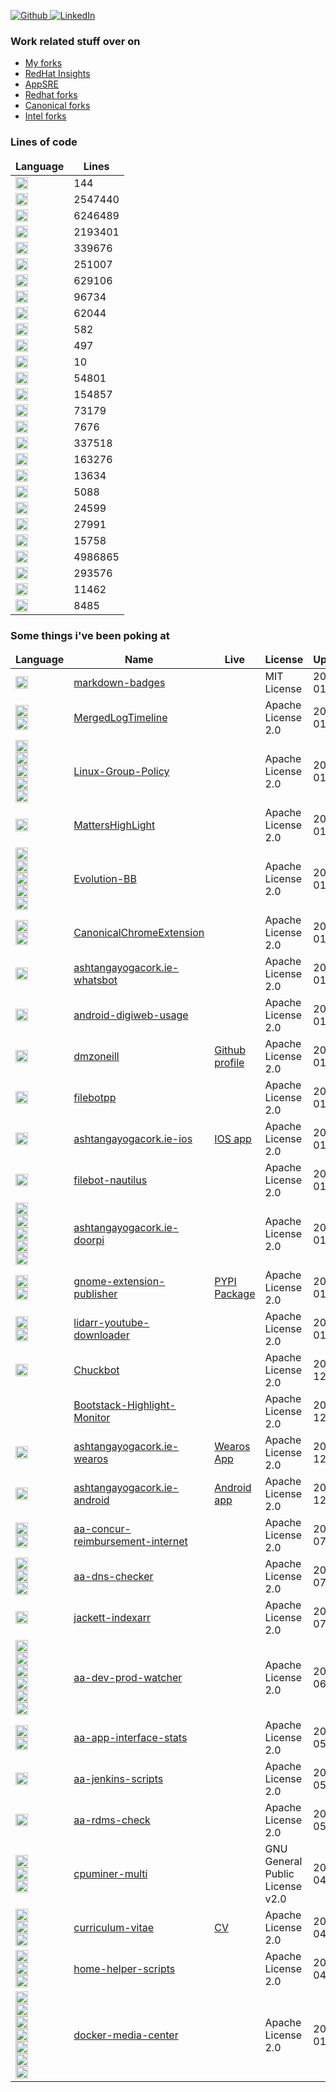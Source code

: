 <p>
<a href="https://github.com/dmzoneill" target="_blank">
    <img alt="Github" src="https://img.shields.io/badge/GitHub-%2312100E.svg?&style=for-the-badge&logo=Github&logoColor=white" />
</a> 
<a href="https://www.linkedin.com/in/dmzoneill/" target="_blank">
    <img alt="LinkedIn" src="https://img.shields.io/badge/linkedin-%230077B5.svg?&style=for-the-badge&logo=linkedin&logoColor=white" />
</a>

### Work related stuff over on

- <a href='https://github.com/dmzoneill-forks'>My forks</a>
- <a href='https://github.com/RedHatInsights'>RedHat Insights</a>
- <a href='https://github.com/app-sre'>AppSRE</a>
- <a href='https://github.com/Redhat-forks'>Redhat forks</a>
- <a href='https://github.com/Canonical-forks'>Canonical forks</a>
- <a href='https://github.com/Intel-forks'>Intel forks</a>


### Lines of code

<table>
  <thead align="center">
    <tr border: none;>
      <td><b>Language</b></td>
      <td><b>Lines</b></td>
    </tr>
  </thead>
  <tbody>
    <tr>
            <td><img style='vertical-align:middle' src='https://img.shields.io/badge/_-SCSS -11DDDD.svg?style=for-the-badge' title='SCSS'  height='20px'/></a></td>
            <td>144</td>
        </tr>
<tr>
            <td><img style='vertical-align:middle' src='https://img.shields.io/badge/html5-%23E34F26.svg?style=for-the-badge&logo=html5&logoColor=white' title='HTML'  height='20px'/></a></td>
            <td>2547440</td>
        </tr>
<tr>
            <td><img style='vertical-align:middle' src='https://img.shields.io/badge/php-%23777BB4.svg?style=for-the-badge&logo=php&logoColor=white' title='PHP'  height='20px'/></a></td>
            <td>6246489</td>
        </tr>
<tr>
            <td><img style='vertical-align:middle' src='https://img.shields.io/badge/c%23-%23239120.svg?style=for-the-badge&logo=c-sharp&logoColor=white' title='C#'  height='20px'/></a></td>
            <td>2193401</td>
        </tr>
<tr>
            <td><img style='vertical-align:middle' src='https://img.shields.io/badge/latex-%23008080.svg?style=for-the-badge&logo=latex&logoColor=white' title='TeX'  height='20px'/></a></td>
            <td>339676</td>
        </tr>
<tr>
            <td><img style='vertical-align:middle' src='https://img.shields.io/badge/perl-%2339457E.svg?style=for-the-badge&logo=perl&logoColor=white' title='Perl'  height='20px'/></a></td>
            <td>251007</td>
        </tr>
<tr>
            <td><img style='vertical-align:middle' src='https://img.shields.io/badge/_-JavaScript -11DDDD.svg?style=for-the-badge' title='JavaScript'  height='20px'/></a></td>
            <td>629106</td>
        </tr>
<tr>
            <td><img style='vertical-align:middle' src='https://img.shields.io/badge/css3-%231572B6.svg?style=for-the-badge&logo=css3&logoColor=white' title='CSS'  height='20px'/></a></td>
            <td>96734</td>
        </tr>
<tr>
            <td><img style='vertical-align:middle' src='https://img.shields.io/badge/shell_script-%23121011.svg?style=for-the-badge&logo=gnu-bash&logoColor=white' title='Shell'  height='20px'/></a></td>
            <td>62044</td>
        </tr>
<tr>
            <td><img style='vertical-align:middle' src='https://img.shields.io/badge/_-Raku-1144DD.svg?style=for-the-badge' title='Raku'  height='20px'/></a></td>
            <td>582</td>
        </tr>
<tr>
            <td><img style='vertical-align:middle' src='https://img.shields.io/badge/_-Batch-BB4444.svg?style=for-the-badge' title='Batchfile'  height='20px'/></a></td>
            <td>497</td>
        </tr>
<tr>
            <td><img style='vertical-align:middle' src='https://img.shields.io/badge/_-SmallTalk-114444.svg?style=for-the-badge' title='Smalltalk'  height='20px'/></a></td>
            <td>10</td>
        </tr>
<tr>
            <td><img style='vertical-align:middle' src='https://img.shields.io/badge/_-HACK-878787.svg?style=for-the-badge' title='Hack'  height='20px'/></a></td>
            <td>54801</td>
        </tr>
<tr>
            <td><img style='vertical-align:middle' src='https://img.shields.io/badge/java-%23ED8B00.svg?style=for-the-badge&logo=java&logoColor=white' title='Java'  height='20px'/></a></td>
            <td>154857</td>
        </tr>
<tr>
            <td><img style='vertical-align:middle' src='https://img.shields.io/badge/c++-%2300599C.svg?style=for-the-badge&logo=c%2B%2B&logoColor=white' title='C++'  height='20px'/></a></td>
            <td>73179</td>
        </tr>
<tr>
            <td><img style='vertical-align:middle' src='https://img.shields.io/badge/_-Roff-114466.svg?style=for-the-badge' title='Roff'  height='20px'/></a></td>
            <td>7676</td>
        </tr>
<tr>
            <td><img style='vertical-align:middle' src='https://img.shields.io/badge/python-3670A0?style=for-the-badge&logo=python&logoColor=ffdd54' title='Python'  height='20px'/></a></td>
            <td>337518</td>
        </tr>
<tr>
            <td><img style='vertical-align:middle' src='https://img.shields.io/badge/swift-F54A2A?style=for-the-badge&logo=swift&logoColor=white' title='Swift'  height='20px'/></a></td>
            <td>163276</td>
        </tr>
<tr>
            <td><img style='vertical-align:middle' src='https://img.shields.io/badge/_-Makefile -11DDDD.svg?style=for-the-badge' title='Makefile'  height='20px'/></a></td>
            <td>13634</td>
        </tr>
<tr>
            <td><img style='vertical-align:middle' src='https://img.shields.io/badge/_-Dockerfile -11DDDD.svg?style=for-the-badge' title='Dockerfile'  height='20px'/></a></td>
            <td>5088</td>
        </tr>
<tr>
            <td><img style='vertical-align:middle' src='https://img.shields.io/badge/kotlin-%237F52FF.svg?style=for-the-badge&logo=kotlin&logoColor=white' title='Kotlin'  height='20px'/></a></td>
            <td>24599</td>
        </tr>
<tr>
            <td><img style='vertical-align:middle' src='https://img.shields.io/badge/typescript-%23007ACC.svg?style=for-the-badge&logo=typescript&logoColor=white' title='TypeScript'  height='20px'/></a></td>
            <td>27991</td>
        </tr>
<tr>
            <td><img style='vertical-align:middle' src='https://img.shields.io/badge/go-%2300ADD8.svg?style=for-the-badge&logo=go&logoColor=white' title='Go'  height='20px'/></a></td>
            <td>15758</td>
        </tr>
<tr>
            <td><img style='vertical-align:middle' src='https://img.shields.io/badge/c-%2300599C.svg?style=for-the-badge&logo=c&logoColor=white' title='C'  height='20px'/></a></td>
            <td>4986865</td>
        </tr>
<tr>
            <td><img style='vertical-align:middle' src='https://img.shields.io/badge/_-ASM-6E4C13.svg?style=for-the-badge' title='Assembly'  height='20px'/></a></td>
            <td>293576</td>
        </tr>
<tr>
            <td><img style='vertical-align:middle' src='https://img.shields.io/badge/_-NSIS-11DDDD.svg?style=for-the-badge' title='NSIS'  height='20px'/></a></td>
            <td>11462</td>
        </tr>
<tr>
            <td><img style='vertical-align:middle' src='https://img.shields.io/badge/_-M4-701516.svg?style=for-the-badge' title='M4'  height='20px'/></a></td>
            <td>8485</td>
        </tr>

  </tbody>
  </table>

### Some things i've been poking at

<table>
  <thead align="center">
    <tr border: none;>
      <td><b>Language</b></td>
      <td><b>Name</b></td>
      <td><b>Live</b></td>
      <td><b>License</b></td>
      <td><b>Updated</b></td>
      <td><b>Status</b></td>
    </tr>
  </thead>
  <tbody>
    <tr>
            <td><img style='vertical-align:middle' src='https://img.shields.io/badge/_-SCSS -11DDDD.svg?style=for-the-badge' title='https://img.shields.io/badge/_-SCSS -11DDDD.svg?style=for-the-badge' height='20px'/><br</td>
            <td><a href='https://github.com/dmzoneill/markdown-badges' title='markdown-badges' style='font-size:12pt'>markdown-badges</a></td>
            <td><a href='' title='' style='font-size:12pt'></a></td>
            <td><span style='font-size:12pt'>MIT License</span></td>
            <td><span style='font-size:12pt'>2023-01-16</span></td>
            <td><img src='https://github.com/dmzoneill/markdown-badges/actions/workflows/main.yml/badge.svg' height='20px'></td>
        </tr>
<tr>
            <td><img style='vertical-align:middle' src='https://img.shields.io/badge/html5-%23E34F26.svg?style=for-the-badge&logo=html5&logoColor=white' title='https://img.shields.io/badge/html5-%23E34F26.svg?style=for-the-badge&logo=html5&logoColor=white' height='20px'/><br/><img style='vertical-align:middle' src='https://img.shields.io/badge/php-%23777BB4.svg?style=for-the-badge&logo=php&logoColor=white' title='https://img.shields.io/badge/php-%23777BB4.svg?style=for-the-badge&logo=php&logoColor=white' height='20px'/><br</td>
            <td><a href='https://github.com/dmzoneill/MergedLogTimeline' title='MergedLogTimeline' style='font-size:12pt'>MergedLogTimeline</a></td>
            <td><a href='' title='' style='font-size:12pt'></a></td>
            <td><span style='font-size:12pt'>Apache License 2.0</span></td>
            <td><span style='font-size:12pt'>2023-01-16</span></td>
            <td><img src='https://github.com/dmzoneill/MergedLogTimeline/actions/workflows/main.yml/badge.svg' height='20px'></td>
        </tr>
<tr>
            <td><img style='vertical-align:middle' src='https://img.shields.io/badge/html5-%23E34F26.svg?style=for-the-badge&logo=html5&logoColor=white' title='https://img.shields.io/badge/html5-%23E34F26.svg?style=for-the-badge&logo=html5&logoColor=white' height='20px'/><br/><img style='vertical-align:middle' src='https://img.shields.io/badge/c%23-%23239120.svg?style=for-the-badge&logo=c-sharp&logoColor=white' title='https://img.shields.io/badge/c%23-%23239120.svg?style=for-the-badge&logo=c-sharp&logoColor=white' height='20px'/><br/><img style='vertical-align:middle' src='https://img.shields.io/badge/latex-%23008080.svg?style=for-the-badge&logo=latex&logoColor=white' title='https://img.shields.io/badge/latex-%23008080.svg?style=for-the-badge&logo=latex&logoColor=white' height='20px'/><br/><img style='vertical-align:middle' src='https://img.shields.io/badge/perl-%2339457E.svg?style=for-the-badge&logo=perl&logoColor=white' title='https://img.shields.io/badge/perl-%2339457E.svg?style=for-the-badge&logo=perl&logoColor=white' height='20px'/><br/><img style='vertical-align:middle' src='https://img.shields.io/badge/_-JavaScript -11DDDD.svg?style=for-the-badge' title='https://img.shields.io/badge/_-JavaScript -11DDDD.svg?style=for-the-badge' height='20px'/><br</td>
            <td><a href='https://github.com/dmzoneill/Linux-Group-Policy' title='Linux-Group-Policy' style='font-size:12pt'>Linux-Group-Policy</a></td>
            <td><a href='' title='' style='font-size:12pt'></a></td>
            <td><span style='font-size:12pt'>Apache License 2.0</span></td>
            <td><span style='font-size:12pt'>2023-01-16</span></td>
            <td><img src='https://github.com/dmzoneill/Linux-Group-Policy/actions/workflows/main.yml/badge.svg' height='20px'></td>
        </tr>
<tr>
            <td><img style='vertical-align:middle' src='https://img.shields.io/badge/_-JavaScript -11DDDD.svg?style=for-the-badge' title='https://img.shields.io/badge/_-JavaScript -11DDDD.svg?style=for-the-badge' height='20px'/><br</td>
            <td><a href='https://github.com/dmzoneill/MattersHighLight' title='MattersHighLight' style='font-size:12pt'>MattersHighLight</a></td>
            <td><a href='' title='' style='font-size:12pt'></a></td>
            <td><span style='font-size:12pt'>Apache License 2.0</span></td>
            <td><span style='font-size:12pt'>2023-01-16</span></td>
            <td><img src='https://github.com/dmzoneill/MattersHighLight/actions/workflows/main.yml/badge.svg' height='20px'></td>
        </tr>
<tr>
            <td><img style='vertical-align:middle' src='https://img.shields.io/badge/php-%23777BB4.svg?style=for-the-badge&logo=php&logoColor=white' title='https://img.shields.io/badge/php-%23777BB4.svg?style=for-the-badge&logo=php&logoColor=white' height='20px'/><br/><img style='vertical-align:middle' src='https://img.shields.io/badge/html5-%23E34F26.svg?style=for-the-badge&logo=html5&logoColor=white' title='https://img.shields.io/badge/html5-%23E34F26.svg?style=for-the-badge&logo=html5&logoColor=white' height='20px'/><br/><img style='vertical-align:middle' src='https://img.shields.io/badge/_-JavaScript -11DDDD.svg?style=for-the-badge' title='https://img.shields.io/badge/_-JavaScript -11DDDD.svg?style=for-the-badge' height='20px'/><br/><img style='vertical-align:middle' src='https://img.shields.io/badge/css3-%231572B6.svg?style=for-the-badge&logo=css3&logoColor=white' title='https://img.shields.io/badge/css3-%231572B6.svg?style=for-the-badge&logo=css3&logoColor=white' height='20px'/><br/><img style='vertical-align:middle' src='https://img.shields.io/badge/_-HACK-878787.svg?style=for-the-badge' title='https://img.shields.io/badge/_-HACK-878787.svg?style=for-the-badge' height='20px'/><br</td>
            <td><a href='https://github.com/dmzoneill/Evolution-BB' title='Evolution-BB' style='font-size:12pt'>Evolution-BB</a></td>
            <td><a href='' title='' style='font-size:12pt'></a></td>
            <td><span style='font-size:12pt'>Apache License 2.0</span></td>
            <td><span style='font-size:12pt'>2023-01-16</span></td>
            <td><img src='https://github.com/dmzoneill/Evolution-BB/actions/workflows/main.yml/badge.svg' height='20px'></td>
        </tr>
<tr>
            <td><img style='vertical-align:middle' src='https://img.shields.io/badge/_-JavaScript -11DDDD.svg?style=for-the-badge' title='https://img.shields.io/badge/_-JavaScript -11DDDD.svg?style=for-the-badge' height='20px'/><br/><img style='vertical-align:middle' src='https://img.shields.io/badge/html5-%23E34F26.svg?style=for-the-badge&logo=html5&logoColor=white' title='https://img.shields.io/badge/html5-%23E34F26.svg?style=for-the-badge&logo=html5&logoColor=white' height='20px'/><br</td>
            <td><a href='https://github.com/dmzoneill/CanonicalChromeExtension' title='CanonicalChromeExtension' style='font-size:12pt'>CanonicalChromeExtension</a></td>
            <td><a href='' title='' style='font-size:12pt'></a></td>
            <td><span style='font-size:12pt'>Apache License 2.0</span></td>
            <td><span style='font-size:12pt'>2023-01-16</span></td>
            <td><img src='https://github.com/dmzoneill/CanonicalChromeExtension/actions/workflows/main.yml/badge.svg' height='20px'></td>
        </tr>
<tr>
            <td><img style='vertical-align:middle' src='https://img.shields.io/badge/_-JavaScript -11DDDD.svg?style=for-the-badge' title='https://img.shields.io/badge/_-JavaScript -11DDDD.svg?style=for-the-badge' height='20px'/><br</td>
            <td><a href='https://github.com/dmzoneill/ashtangayogacork.ie-whatsbot' title='ashtangayogacork.ie-whatsbot' style='font-size:12pt'>ashtangayogacork.ie-whatsbot</a></td>
            <td><a href='' title='' style='font-size:12pt'></a></td>
            <td><span style='font-size:12pt'>Apache License 2.0</span></td>
            <td><span style='font-size:12pt'>2023-01-16</span></td>
            <td><img src='https://github.com/dmzoneill/ashtangayogacork.ie-whatsbot/actions/workflows/main.yml/badge.svg' height='20px'></td>
        </tr>
<tr>
            <td><img style='vertical-align:middle' src='https://img.shields.io/badge/java-%23ED8B00.svg?style=for-the-badge&logo=java&logoColor=white' title='https://img.shields.io/badge/java-%23ED8B00.svg?style=for-the-badge&logo=java&logoColor=white' height='20px'/><br</td>
            <td><a href='https://github.com/dmzoneill/android-digiweb-usage' title='android-digiweb-usage' style='font-size:12pt'>android-digiweb-usage</a></td>
            <td><a href='' title='' style='font-size:12pt'></a></td>
            <td><span style='font-size:12pt'>Apache License 2.0</span></td>
            <td><span style='font-size:12pt'>2023-01-16</span></td>
            <td><img src='https://github.com/dmzoneill/android-digiweb-usage/actions/workflows/main.yml/badge.svg' height='20px'></td>
        </tr>
<tr>
            <td><img style='vertical-align:middle' src='https://img.shields.io/badge/python-3670A0?style=for-the-badge&logo=python&logoColor=ffdd54' title='https://img.shields.io/badge/python-3670A0?style=for-the-badge&logo=python&logoColor=ffdd54' height='20px'/><br</td>
            <td><a href='https://github.com/dmzoneill/dmzoneill' title='dmzoneill' style='font-size:12pt'>dmzoneill</a></td>
            <td><a href='https://github.com/dmzoneill' title='Github profile' style='font-size:12pt'>Github profile</a></td>
            <td><span style='font-size:12pt'>Apache License 2.0</span></td>
            <td><span style='font-size:12pt'>2023-01-16</span></td>
            <td><img src='https://github.com/dmzoneill/dmzoneill/actions/workflows/main.yml/badge.svg' height='20px'></td>
        </tr>
<tr>
            <td><img style='vertical-align:middle' src='https://img.shields.io/badge/c%23-%23239120.svg?style=for-the-badge&logo=c-sharp&logoColor=white' title='https://img.shields.io/badge/c%23-%23239120.svg?style=for-the-badge&logo=c-sharp&logoColor=white' height='20px'/><br</td>
            <td><a href='https://github.com/dmzoneill/filebotpp' title='filebotpp' style='font-size:12pt'>filebotpp</a></td>
            <td><a href='' title='' style='font-size:12pt'></a></td>
            <td><span style='font-size:12pt'>Apache License 2.0</span></td>
            <td><span style='font-size:12pt'>2023-01-15</span></td>
            <td><img src='https://github.com/dmzoneill/filebotpp/actions/workflows/main.yml/badge.svg' height='20px'></td>
        </tr>
<tr>
            <td><img style='vertical-align:middle' src='https://img.shields.io/badge/swift-F54A2A?style=for-the-badge&logo=swift&logoColor=white' title='https://img.shields.io/badge/swift-F54A2A?style=for-the-badge&logo=swift&logoColor=white' height='20px'/><br</td>
            <td><a href='https://github.com/dmzoneill/ashtangayogacork.ie-ios' title='ashtangayogacork.ie-ios' style='font-size:12pt'>ashtangayogacork.ie-ios</a></td>
            <td><a href='https://apps.apple.com/us/app/ashtanga-yoga-cork/id1508794150' title='IOS app' style='font-size:12pt'>IOS app</a></td>
            <td><span style='font-size:12pt'>Apache License 2.0</span></td>
            <td><span style='font-size:12pt'>2023-01-15</span></td>
            <td><img src='https://github.com/dmzoneill/ashtangayogacork.ie-ios/actions/workflows/main.yml/badge.svg' height='20px'></td>
        </tr>
<tr>
            <td><img style='vertical-align:middle' src='https://img.shields.io/badge/python-3670A0?style=for-the-badge&logo=python&logoColor=ffdd54' title='https://img.shields.io/badge/python-3670A0?style=for-the-badge&logo=python&logoColor=ffdd54' height='20px'/><br</td>
            <td><a href='https://github.com/dmzoneill/filebot-nautilus' title='filebot-nautilus' style='font-size:12pt'>filebot-nautilus</a></td>
            <td><a href='' title='' style='font-size:12pt'></a></td>
            <td><span style='font-size:12pt'>Apache License 2.0</span></td>
            <td><span style='font-size:12pt'>2023-01-15</span></td>
            <td><img src='https://github.com/dmzoneill/filebot-nautilus/actions/workflows/main.yml/badge.svg' height='20px'></td>
        </tr>
<tr>
            <td><img style='vertical-align:middle' src='https://img.shields.io/badge/python-3670A0?style=for-the-badge&logo=python&logoColor=ffdd54' title='https://img.shields.io/badge/python-3670A0?style=for-the-badge&logo=python&logoColor=ffdd54' height='20px'/><br/><img style='vertical-align:middle' src='https://img.shields.io/badge/php-%23777BB4.svg?style=for-the-badge&logo=php&logoColor=white' title='https://img.shields.io/badge/php-%23777BB4.svg?style=for-the-badge&logo=php&logoColor=white' height='20px'/><br/><img style='vertical-align:middle' src='https://img.shields.io/badge/_-JavaScript -11DDDD.svg?style=for-the-badge' title='https://img.shields.io/badge/_-JavaScript -11DDDD.svg?style=for-the-badge' height='20px'/><br/><img style='vertical-align:middle' src='https://img.shields.io/badge/css3-%231572B6.svg?style=for-the-badge&logo=css3&logoColor=white' title='https://img.shields.io/badge/css3-%231572B6.svg?style=for-the-badge&logo=css3&logoColor=white' height='20px'/><br/><img style='vertical-align:middle' src='https://img.shields.io/badge/shell_script-%23121011.svg?style=for-the-badge&logo=gnu-bash&logoColor=white' title='https://img.shields.io/badge/shell_script-%23121011.svg?style=for-the-badge&logo=gnu-bash&logoColor=white' height='20px'/><br</td>
            <td><a href='https://github.com/dmzoneill/ashtangayogacork.ie-doorpi' title='ashtangayogacork.ie-doorpi' style='font-size:12pt'>ashtangayogacork.ie-doorpi</a></td>
            <td><a href='' title='' style='font-size:12pt'></a></td>
            <td><span style='font-size:12pt'>Apache License 2.0</span></td>
            <td><span style='font-size:12pt'>2023-01-15</span></td>
            <td><img src='https://github.com/dmzoneill/ashtangayogacork.ie-doorpi/actions/workflows/main.yml/badge.svg' height='20px'></td>
        </tr>
<tr>
            <td><img style='vertical-align:middle' src='https://img.shields.io/badge/python-3670A0?style=for-the-badge&logo=python&logoColor=ffdd54' title='https://img.shields.io/badge/python-3670A0?style=for-the-badge&logo=python&logoColor=ffdd54' height='20px'/><br/><img style='vertical-align:middle' src='https://img.shields.io/badge/_-Makefile -11DDDD.svg?style=for-the-badge' title='https://img.shields.io/badge/_-Makefile -11DDDD.svg?style=for-the-badge' height='20px'/><br</td>
            <td><a href='https://github.com/dmzoneill/gnome-extension-publisher' title='gnome-extension-publisher' style='font-size:12pt'>gnome-extension-publisher</a></td>
            <td><a href='https://pypi.org/project/gnome-extension-publisher/' title='PYPI Package' style='font-size:12pt'>PYPI Package</a></td>
            <td><span style='font-size:12pt'>Apache License 2.0</span></td>
            <td><span style='font-size:12pt'>2023-01-14</span></td>
            <td><img src='https://github.com/dmzoneill/gnome-extension-publisher/actions/workflows/main.yml/badge.svg' height='20px'></td>
        </tr>
<tr>
            <td><img style='vertical-align:middle' src='https://img.shields.io/badge/python-3670A0?style=for-the-badge&logo=python&logoColor=ffdd54' title='https://img.shields.io/badge/python-3670A0?style=for-the-badge&logo=python&logoColor=ffdd54' height='20px'/><br/><img style='vertical-align:middle' src='https://img.shields.io/badge/_-Dockerfile -11DDDD.svg?style=for-the-badge' title='https://img.shields.io/badge/_-Dockerfile -11DDDD.svg?style=for-the-badge' height='20px'/><br</td>
            <td><a href='https://github.com/dmzoneill/lidarr-youtube-downloader' title='lidarr-youtube-downloader' style='font-size:12pt'>lidarr-youtube-downloader</a></td>
            <td><a href='' title='' style='font-size:12pt'></a></td>
            <td><span style='font-size:12pt'>Apache License 2.0</span></td>
            <td><span style='font-size:12pt'>2023-01-03</span></td>
            <td><img src='https://github.com/dmzoneill/lidarr-youtube-downloader/actions/workflows/main.yml/badge.svg' height='20px'></td>
        </tr>
<tr>
            <td><img style='vertical-align:middle' src='https://img.shields.io/badge/_-JavaScript -11DDDD.svg?style=for-the-badge' title='https://img.shields.io/badge/_-JavaScript -11DDDD.svg?style=for-the-badge' height='20px'/><br</td>
            <td><a href='https://github.com/dmzoneill/Chuckbot' title='Chuckbot' style='font-size:12pt'>Chuckbot</a></td>
            <td><a href='' title='' style='font-size:12pt'></a></td>
            <td><span style='font-size:12pt'>Apache License 2.0</span></td>
            <td><span style='font-size:12pt'>2022-12-08</span></td>
            <td><img src='https://github.com/dmzoneill/Chuckbot/actions/workflows/main.yml/badge.svg' height='20px'></td>
        </tr>
<tr>
            <td></td>
            <td><a href='https://github.com/dmzoneill/Bootstack-Highlight-Monitor' title='Bootstack-Highlight-Monitor' style='font-size:12pt'>Bootstack-Highlight-Monitor</a></td>
            <td><a href='' title='' style='font-size:12pt'></a></td>
            <td><span style='font-size:12pt'>Apache License 2.0</span></td>
            <td><span style='font-size:12pt'>2022-12-04</span></td>
            <td><img src='https://github.com/dmzoneill/Bootstack-Highlight-Monitor/actions/workflows/main.yml/badge.svg' height='20px'></td>
        </tr>
<tr>
            <td><img style='vertical-align:middle' src='https://img.shields.io/badge/kotlin-%237F52FF.svg?style=for-the-badge&logo=kotlin&logoColor=white' title='https://img.shields.io/badge/kotlin-%237F52FF.svg?style=for-the-badge&logo=kotlin&logoColor=white' height='20px'/><br</td>
            <td><a href='https://github.com/dmzoneill/ashtangayogacork.ie-wearos' title='ashtangayogacork.ie-wearos' style='font-size:12pt'>ashtangayogacork.ie-wearos</a></td>
            <td><a href='https://play.google.com/store/apps/details?id=ie.ayc.wearos' title='Wearos App' style='font-size:12pt'>Wearos App</a></td>
            <td><span style='font-size:12pt'>Apache License 2.0</span></td>
            <td><span style='font-size:12pt'>2022-12-04</span></td>
            <td><img src='https://github.com/dmzoneill/ashtangayogacork.ie-wearos/actions/workflows/main.yml/badge.svg' height='20px'></td>
        </tr>
<tr>
            <td><img style='vertical-align:middle' src='https://img.shields.io/badge/java-%23ED8B00.svg?style=for-the-badge&logo=java&logoColor=white' title='https://img.shields.io/badge/java-%23ED8B00.svg?style=for-the-badge&logo=java&logoColor=white' height='20px'/><br</td>
            <td><a href='https://github.com/dmzoneill/ashtangayogacork.ie-android' title='ashtangayogacork.ie-android' style='font-size:12pt'>ashtangayogacork.ie-android</a></td>
            <td><a href='https://play.google.com/store/apps/details?id=ie.ayc' title='Android app' style='font-size:12pt'>Android app</a></td>
            <td><span style='font-size:12pt'>Apache License 2.0</span></td>
            <td><span style='font-size:12pt'>2022-12-04</span></td>
            <td><img src='https://github.com/dmzoneill/ashtangayogacork.ie-android/actions/workflows/main.yml/badge.svg' height='20px'></td>
        </tr>
<tr>
            <td><img style='vertical-align:middle' src='https://img.shields.io/badge/python-3670A0?style=for-the-badge&logo=python&logoColor=ffdd54' title='https://img.shields.io/badge/python-3670A0?style=for-the-badge&logo=python&logoColor=ffdd54' height='20px'/><br/><img style='vertical-align:middle' src='https://img.shields.io/badge/shell_script-%23121011.svg?style=for-the-badge&logo=gnu-bash&logoColor=white' title='https://img.shields.io/badge/shell_script-%23121011.svg?style=for-the-badge&logo=gnu-bash&logoColor=white' height='20px'/><br</td>
            <td><a href='https://github.com/dmzoneill/aa-concur-reimbursement-internet' title='aa-concur-reimbursement-internet' style='font-size:12pt'>aa-concur-reimbursement-internet</a></td>
            <td><a href='' title='' style='font-size:12pt'></a></td>
            <td><span style='font-size:12pt'>Apache License 2.0</span></td>
            <td><span style='font-size:12pt'>2022-07-23</span></td>
            <td><img src='https://github.com/dmzoneill/aa-concur-reimbursement-internet/actions/workflows/main.yml/badge.svg' height='20px'></td>
        </tr>
<tr>
            <td><img style='vertical-align:middle' src='https://img.shields.io/badge/python-3670A0?style=for-the-badge&logo=python&logoColor=ffdd54' title='https://img.shields.io/badge/python-3670A0?style=for-the-badge&logo=python&logoColor=ffdd54' height='20px'/><br/><img style='vertical-align:middle' src='https://img.shields.io/badge/_-Dockerfile -11DDDD.svg?style=for-the-badge' title='https://img.shields.io/badge/_-Dockerfile -11DDDD.svg?style=for-the-badge' height='20px'/><br/><img style='vertical-align:middle' src='https://img.shields.io/badge/shell_script-%23121011.svg?style=for-the-badge&logo=gnu-bash&logoColor=white' title='https://img.shields.io/badge/shell_script-%23121011.svg?style=for-the-badge&logo=gnu-bash&logoColor=white' height='20px'/><br</td>
            <td><a href='https://github.com/dmzoneill/aa-dns-checker' title='aa-dns-checker' style='font-size:12pt'>aa-dns-checker</a></td>
            <td><a href='' title='' style='font-size:12pt'></a></td>
            <td><span style='font-size:12pt'>Apache License 2.0</span></td>
            <td><span style='font-size:12pt'>2022-07-18</span></td>
            <td><img src='https://github.com/dmzoneill/aa-dns-checker/actions/workflows/main.yml/badge.svg' height='20px'></td>
        </tr>
<tr>
            <td><img style='vertical-align:middle' src='https://img.shields.io/badge/python-3670A0?style=for-the-badge&logo=python&logoColor=ffdd54' title='https://img.shields.io/badge/python-3670A0?style=for-the-badge&logo=python&logoColor=ffdd54' height='20px'/><br</td>
            <td><a href='https://github.com/dmzoneill/jackett-indexarr' title='jackett-indexarr' style='font-size:12pt'>jackett-indexarr</a></td>
            <td><a href='' title='' style='font-size:12pt'></a></td>
            <td><span style='font-size:12pt'>Apache License 2.0</span></td>
            <td><span style='font-size:12pt'>2022-07-10</span></td>
            <td><img src='https://github.com/dmzoneill/jackett-indexarr/actions/workflows/main.yml/badge.svg' height='20px'></td>
        </tr>
<tr>
            <td><img style='vertical-align:middle' src='https://img.shields.io/badge/typescript-%23007ACC.svg?style=for-the-badge&logo=typescript&logoColor=white' title='https://img.shields.io/badge/typescript-%23007ACC.svg?style=for-the-badge&logo=typescript&logoColor=white' height='20px'/><br/><img style='vertical-align:middle' src='https://img.shields.io/badge/go-%2300ADD8.svg?style=for-the-badge&logo=go&logoColor=white' title='https://img.shields.io/badge/go-%2300ADD8.svg?style=for-the-badge&logo=go&logoColor=white' height='20px'/><br/><img style='vertical-align:middle' src='https://img.shields.io/badge/css3-%231572B6.svg?style=for-the-badge&logo=css3&logoColor=white' title='https://img.shields.io/badge/css3-%231572B6.svg?style=for-the-badge&logo=css3&logoColor=white' height='20px'/><br/><img style='vertical-align:middle' src='https://img.shields.io/badge/_-JavaScript -11DDDD.svg?style=for-the-badge' title='https://img.shields.io/badge/_-JavaScript -11DDDD.svg?style=for-the-badge' height='20px'/><br/><img style='vertical-align:middle' src='https://img.shields.io/badge/_-Dockerfile -11DDDD.svg?style=for-the-badge' title='https://img.shields.io/badge/_-Dockerfile -11DDDD.svg?style=for-the-badge' height='20px'/><br/><img style='vertical-align:middle' src='https://img.shields.io/badge/_-Makefile -11DDDD.svg?style=for-the-badge' title='https://img.shields.io/badge/_-Makefile -11DDDD.svg?style=for-the-badge' height='20px'/><br</td>
            <td><a href='https://github.com/dmzoneill/aa-dev-prod-watcher' title='aa-dev-prod-watcher' style='font-size:12pt'>aa-dev-prod-watcher</a></td>
            <td><a href='' title='' style='font-size:12pt'></a></td>
            <td><span style='font-size:12pt'>Apache License 2.0</span></td>
            <td><span style='font-size:12pt'>2022-06-13</span></td>
            <td><img src='https://github.com/dmzoneill/aa-dev-prod-watcher/actions/workflows/main.yml/badge.svg' height='20px'></td>
        </tr>
<tr>
            <td><img style='vertical-align:middle' src='https://img.shields.io/badge/php-%23777BB4.svg?style=for-the-badge&logo=php&logoColor=white' title='https://img.shields.io/badge/php-%23777BB4.svg?style=for-the-badge&logo=php&logoColor=white' height='20px'/><br/><img style='vertical-align:middle' src='https://img.shields.io/badge/html5-%23E34F26.svg?style=for-the-badge&logo=html5&logoColor=white' title='https://img.shields.io/badge/html5-%23E34F26.svg?style=for-the-badge&logo=html5&logoColor=white' height='20px'/><br</td>
            <td><a href='https://github.com/dmzoneill/aa-app-interface-stats' title='aa-app-interface-stats' style='font-size:12pt'>aa-app-interface-stats</a></td>
            <td><a href='' title='' style='font-size:12pt'></a></td>
            <td><span style='font-size:12pt'>Apache License 2.0</span></td>
            <td><span style='font-size:12pt'>2022-05-15</span></td>
            <td><img src='https://github.com/dmzoneill/aa-app-interface-stats/actions/workflows/main.yml/badge.svg' height='20px'></td>
        </tr>
<tr>
            <td><img style='vertical-align:middle' src='https://img.shields.io/badge/shell_script-%23121011.svg?style=for-the-badge&logo=gnu-bash&logoColor=white' title='https://img.shields.io/badge/shell_script-%23121011.svg?style=for-the-badge&logo=gnu-bash&logoColor=white' height='20px'/><br</td>
            <td><a href='https://github.com/dmzoneill/aa-jenkins-scripts' title='aa-jenkins-scripts' style='font-size:12pt'>aa-jenkins-scripts</a></td>
            <td><a href='' title='' style='font-size:12pt'></a></td>
            <td><span style='font-size:12pt'>Apache License 2.0</span></td>
            <td><span style='font-size:12pt'>2022-05-13</span></td>
            <td><img src='https://github.com/dmzoneill/aa-jenkins-scripts/actions/workflows/main.yml/badge.svg' height='20px'></td>
        </tr>
<tr>
            <td><img style='vertical-align:middle' src='https://img.shields.io/badge/perl-%2339457E.svg?style=for-the-badge&logo=perl&logoColor=white' title='https://img.shields.io/badge/perl-%2339457E.svg?style=for-the-badge&logo=perl&logoColor=white' height='20px'/><br</td>
            <td><a href='https://github.com/dmzoneill/aa-rdms-check' title='aa-rdms-check' style='font-size:12pt'>aa-rdms-check</a></td>
            <td><a href='' title='' style='font-size:12pt'></a></td>
            <td><span style='font-size:12pt'>Apache License 2.0</span></td>
            <td><span style='font-size:12pt'>2022-05-12</span></td>
            <td><img src='https://github.com/dmzoneill/aa-rdms-check/actions/workflows/main.yml/badge.svg' height='20px'></td>
        </tr>
<tr>
            <td><img style='vertical-align:middle' src='https://img.shields.io/badge/c-%2300599C.svg?style=for-the-badge&logo=c&logoColor=white' title='https://img.shields.io/badge/c-%2300599C.svg?style=for-the-badge&logo=c&logoColor=white' height='20px'/><br/><img style='vertical-align:middle' src='https://img.shields.io/badge/_-ASM-6E4C13.svg?style=for-the-badge' title='https://img.shields.io/badge/_-ASM-6E4C13.svg?style=for-the-badge' height='20px'/><br/><img style='vertical-align:middle' src='https://img.shields.io/badge/c++-%2300599C.svg?style=for-the-badge&logo=c%2B%2B&logoColor=white' title='https://img.shields.io/badge/c++-%2300599C.svg?style=for-the-badge&logo=c%2B%2B&logoColor=white' height='20px'/><br</td>
            <td><a href='https://github.com/dmzoneill/cpuminer-multi' title='cpuminer-multi' style='font-size:12pt'>cpuminer-multi</a></td>
            <td><a href='' title='' style='font-size:12pt'></a></td>
            <td><span style='font-size:12pt'>GNU General Public License v2.0</span></td>
            <td><span style='font-size:12pt'>2022-04-26</span></td>
            <td><img src='https://github.com/dmzoneill/cpuminer-multi/actions/workflows/main.yml/badge.svg' height='20px'></td>
        </tr>
<tr>
            <td><img style='vertical-align:middle' src='https://img.shields.io/badge/html5-%23E34F26.svg?style=for-the-badge&logo=html5&logoColor=white' title='https://img.shields.io/badge/html5-%23E34F26.svg?style=for-the-badge&logo=html5&logoColor=white' height='20px'/><br/><img style='vertical-align:middle' src='https://img.shields.io/badge/css3-%231572B6.svg?style=for-the-badge&logo=css3&logoColor=white' title='https://img.shields.io/badge/css3-%231572B6.svg?style=for-the-badge&logo=css3&logoColor=white' height='20px'/><br/><img style='vertical-align:middle' src='https://img.shields.io/badge/_-JavaScript -11DDDD.svg?style=for-the-badge' title='https://img.shields.io/badge/_-JavaScript -11DDDD.svg?style=for-the-badge' height='20px'/><br</td>
            <td><a href='https://github.com/dmzoneill/curriculum-vitae' title='curriculum-vitae' style='font-size:12pt'>curriculum-vitae</a></td>
            <td><a href='https://cv.fio.ie' title='CV' style='font-size:12pt'>CV</a></td>
            <td><span style='font-size:12pt'>Apache License 2.0</span></td>
            <td><span style='font-size:12pt'>2022-04-20</span></td>
            <td><img src='https://github.com/dmzoneill/curriculum-vitae/actions/workflows/main.yml/badge.svg' height='20px'></td>
        </tr>
<tr>
            <td><img style='vertical-align:middle' src='https://img.shields.io/badge/python-3670A0?style=for-the-badge&logo=python&logoColor=ffdd54' title='https://img.shields.io/badge/python-3670A0?style=for-the-badge&logo=python&logoColor=ffdd54' height='20px'/><br/><img style='vertical-align:middle' src='https://img.shields.io/badge/shell_script-%23121011.svg?style=for-the-badge&logo=gnu-bash&logoColor=white' title='https://img.shields.io/badge/shell_script-%23121011.svg?style=for-the-badge&logo=gnu-bash&logoColor=white' height='20px'/><br/><img style='vertical-align:middle' src='https://img.shields.io/badge/php-%23777BB4.svg?style=for-the-badge&logo=php&logoColor=white' title='https://img.shields.io/badge/php-%23777BB4.svg?style=for-the-badge&logo=php&logoColor=white' height='20px'/><br</td>
            <td><a href='https://github.com/dmzoneill/home-helper-scripts' title='home-helper-scripts' style='font-size:12pt'>home-helper-scripts</a></td>
            <td><a href='' title='' style='font-size:12pt'></a></td>
            <td><span style='font-size:12pt'>Apache License 2.0</span></td>
            <td><span style='font-size:12pt'>2022-04-17</span></td>
            <td><img src='https://github.com/dmzoneill/home-helper-scripts/actions/workflows/main.yml/badge.svg' height='20px'></td>
        </tr>
<tr>
            <td><img style='vertical-align:middle' src='https://img.shields.io/badge/python-3670A0?style=for-the-badge&logo=python&logoColor=ffdd54' title='https://img.shields.io/badge/python-3670A0?style=for-the-badge&logo=python&logoColor=ffdd54' height='20px'/><br/><img style='vertical-align:middle' src='https://img.shields.io/badge/shell_script-%23121011.svg?style=for-the-badge&logo=gnu-bash&logoColor=white' title='https://img.shields.io/badge/shell_script-%23121011.svg?style=for-the-badge&logo=gnu-bash&logoColor=white' height='20px'/><br/><img style='vertical-align:middle' src='https://img.shields.io/badge/_-JavaScript -11DDDD.svg?style=for-the-badge' title='https://img.shields.io/badge/_-JavaScript -11DDDD.svg?style=for-the-badge' height='20px'/><br/><img style='vertical-align:middle' src='https://img.shields.io/badge/_-Makefile -11DDDD.svg?style=for-the-badge' title='https://img.shields.io/badge/_-Makefile -11DDDD.svg?style=for-the-badge' height='20px'/><br/><img style='vertical-align:middle' src='https://img.shields.io/badge/_-Dockerfile -11DDDD.svg?style=for-the-badge' title='https://img.shields.io/badge/_-Dockerfile -11DDDD.svg?style=for-the-badge' height='20px'/><br/><img style='vertical-align:middle' src='https://img.shields.io/badge/php-%23777BB4.svg?style=for-the-badge&logo=php&logoColor=white' title='https://img.shields.io/badge/php-%23777BB4.svg?style=for-the-badge&logo=php&logoColor=white' height='20px'/><br/><img style='vertical-align:middle' src='https://img.shields.io/badge/html5-%23E34F26.svg?style=for-the-badge&logo=html5&logoColor=white' title='https://img.shields.io/badge/html5-%23E34F26.svg?style=for-the-badge&logo=html5&logoColor=white' height='20px'/><br</td>
            <td><a href='https://github.com/dmzoneill/docker-media-center' title='docker-media-center' style='font-size:12pt'>docker-media-center</a></td>
            <td><a href='' title='' style='font-size:12pt'></a></td>
            <td><span style='font-size:12pt'>Apache License 2.0</span></td>
            <td><span style='font-size:12pt'>2022-01-09</span></td>
            <td><img src='https://github.com/dmzoneill/docker-media-center/actions/workflows/main.yml/badge.svg' height='20px'></td>
        </tr>

  </tbody>
  </table>